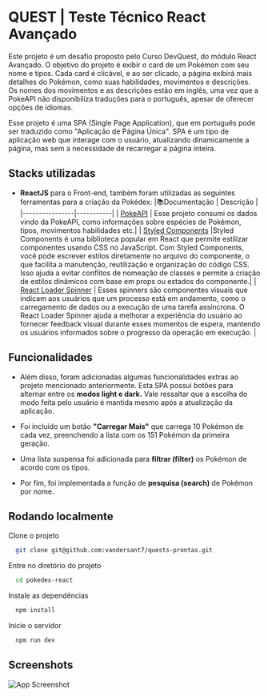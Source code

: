 
# QUEST | Teste Técnico React Avançado

Este projeto é um desafio proposto pelo Curso DevQuest, do módulo React Avançado. O objetivo do projeto é exibir o card de um Pokémon com seu nome e tipos. Cada card é clicável, e ao ser clicado, a página exibirá mais detalhes do Pokémon, como suas habilidades, movimentos e descrições. Os nomes dos movimentos e as descrições estão em inglês, uma vez que a PokeAPI não disponibiliza traduções para o português, apesar de oferecer opções de idiomas. </br>

Esse projeto é uma SPA (Single Page Application), que em português pode ser traduzido como "Aplicação de Página Única". SPA é um tipo de aplicação web que interage com o usuário, atualizando dinamicamente a página, mas sem a necessidade de recarregar a página inteira.

## Stacks utilizadas
- **ReactJS** para o Front-end, também foram utilizadas as seguintes ferramentas para a criação da Pokédex:
|📚Documentação | Descrição |
|----------------|-----------|
| [PokeAPI](https://pokeapi.co/) | Esse projeto consumi os dados vindo da PokeAPI, como informações sobre espécies de Pokémon, tipos, movimentos habilidades etc.|
| [Styled Components](https://styled-components.com/docs) |Styled Components é uma biblioteca popular em React que permite estilizar componentes usando CSS no JavaScript. Com Styled Components, você pode escrever estilos diretamente no arquivo do componente, o que facilita a manutenção, reutilização e organização do código CSS. Isso ajuda a evitar conflitos de nomeação de classes e permite a criação de estilos dinâmicos com base em props ou estados do componente.|
| [React Loader Spinner](https://www.npmjs.com/package/react-loader-spinner?activeTab=readme) | Esses spinners são componentes visuais que indicam aos usuários que um processo está em andamento, como o carregamento de dados ou a execução de uma tarefa assíncrona. O React Loader Spinner ajuda a melhorar a experiência do usuário ao fornecer feedback visual durante esses momentos de espera, mantendo os usuários informados sobre o progresso da operação em execução. |

## Funcionalidades


- Além disso, foram adicionadas algumas funcionalidades extras ao projeto mencionado anteriormente. Esta SPA possui botões para alternar entre os **modos light e dark.** Vale ressaltar que a escolha do modo feita pelo usuário é mantida mesmo após a atualização da aplicação.

- Foi incluído um botão **"Carregar Mais"** que carrega 10 Pokémon de cada vez, preenchendo a lista com os 151 Pokémon da primeira geração.

- Uma lista suspensa foi adicionada para **filtrar (filter)** os Pokémon de acordo com os tipos.

- Por fim, foi implementada a função de **pesquisa (search)** de Pokémon por nome.


## Rodando localmente

Clone o projeto

```bash
  git clone git@github.com:vandersant7/quests-prontas.git
```

Entre no diretório do projeto

```bash
  cd pokedex-react
```

Instale as dependências

```bash
  npm install
```

Inicie o servidor

```bash
  npm run dev
```

## Screenshots

![App Screenshot](https://via.placeholder.com/468x300?text=App+Screenshot+Here)